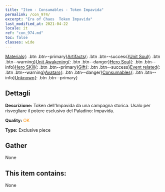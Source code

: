 ```yaml
---
title: "Item - Consumables - Token Impavida"
permalink: /con_974/
excerpt: "Era of Chaos  Token Impavida"
last_modified_at: 2021-04-22
locale: it
ref: "con_974.md"
toc: false
classes: wide
---
```

 [Materials](/ItemsIT/){: .btn .btn--primary}[Artifacts](/ItemsIT/Artifacts/){: .btn .btn--success}[Unit Soul](/ItemsIT/UnitSoul/){: .btn .btn--warning}[Unit Awakening](/ItemsIT/UnitAwakening/){: .btn .btn--danger}[Hero Soul](/ItemsIT/HeroSoul/){: .btn .btn--info}[Hero SKill](/ItemsIT/HeroSkill/){: .btn .btn--primary}[Gift](/ItemsIT/Gift/){: .btn .btn--success}[Event related](/ItemsIT/Events/){: .btn .btn--warning}[Avatars](/ItemsIT/Avatars/){: .btn .btn--danger}[Consumables](/ItemsIT/Consumables/){: .btn .btn--info}[Unknown](/ItemsIT/Unknown/){: .btn .btn--primary}

## Dettagli
 **Descrizione:** Token dell'Impavida da una campagna storica. Usalo per risvegliare il potere esclusivo del Paladino: Impavida.

 **Quality:** <span style="color: #FF8C00">OK</span>

 **Type:** Exclusive piece

## Gather

  None

## This item contains:

  None

